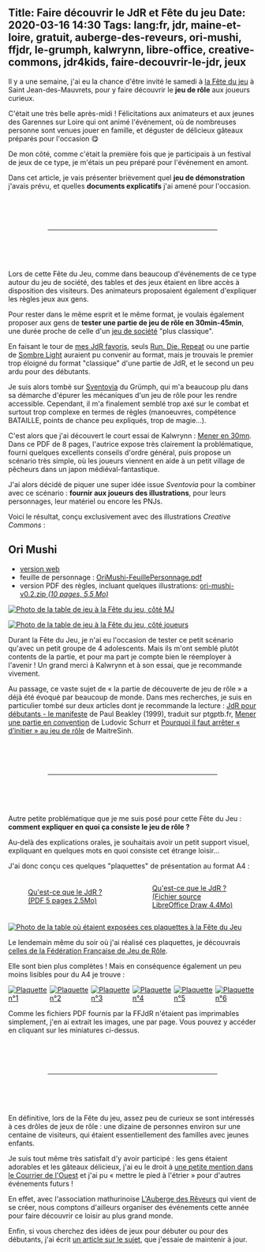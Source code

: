 Title: Faire découvrir le JdR et Fête du jeu
Date: 2020-03-16 14:30
Tags: lang:fr, jdr, maine-et-loire, gratuit, auberge-des-reveurs, ori-mushi, ffjdr, le-grumph, kalwrynn, libre-office, creative-commons, jdr4kids, faire-decouvrir-le-jdr, jeux
---
Il y a une semaine, j'ai eu la chance d'être invité le samedi à [la Fête du jeu](https://www.les-garennes-sur-loire.fr/%C3%A9v%C3%A8nement/fete-du-jeu/?instance_id=456)
à Saint Jean-des-Mauvrets, pour y faire découvrir le **jeu de rôle** aux joueurs curieux.

C'était une très belle après-midi !
Félicitations aux animateurs et aux jeunes des Garennes sur Loire qui ont animé l'événement,
où de nombreuses personne sont venues jouer en famille,
et déguster de délicieux gâteaux préparés pour l'occasion 😋

De mon côté, comme c'était la première fois que je participais à un festival de jeux de ce type,
je m'étais un peu préparé pour l'événement en amont.

Dans cet article, je vais présenter brièvement quel **jeu de démonstration** j'avais prévu,
et quelles **documents explicatifs** j'ai amené pour l'occasion.

---

Lors de cette Fête du Jeu, comme dans beaucoup d'événements de ce type autour du jeu de société,
des tables et des jeux étaient en libre accès à disposition des visiteurs.
Des animateurs proposaient également d'expliquer les règles jeux aux gens.

Pour rester dans le même esprit et le même format, je voulais également proposer aux gens de
**tester une partie de jeu de rôle en 30min-45min**,
une durée proche de celle d'un [jeu de société](/lucas/blog/tag/jeu-de-societe.html) "plus classique".

En faisant le tour de [mes JdR favoris](pages/jdr-favoris.html),
seuls [Run. Die. Repeat](run-die-repeat.html) ou une partie de [Sombre Light](espace-profond-et-sanglant.html) auraient pu convenir au format,
mais je trouvais le premier trop éloigné du format "classique" d'une partie de JdR,
et le second un peu ardu pour des débutants.

Je suis alors tombé sur [Sventovia](http://legrumph.org/Terrier/?Jeux-de-role/Sventovia) du Grümph,
qui m'a beaucoup plu dans sa démarche d'épurer les mécaniques d'un jeu de rôle pour les rendre accessible.
Cependant, il m'a finalement semblé trop axé sur le combat et surtout trop complexe en termes de règles
(manoeuvres, compétence BATAILLE, points de chance peu expliqués, trop de magie...).

C'est alors que j'ai découvert le court essai de Kalwrynn :
[Mener en 30mn](http://www.lulu.com/shop/kalwrynn/mener-en-30mn/ebook/product-24254652.html).
Dans ce PDF de 8 pages, l'autrice expose très clairement la problématique,
fourni quelques excellents conseils d'ordre général, puis propose un scénario très simple,
où les joueurs viennent en aide à un petit village de pêcheurs dans un japon médiéval-fantastique.

J'ai alors décidé de piquer une super idée issue _Sventovia_ pour la combiner avec ce scénario :
**fournir aux joueurs des illustrations**, pour leurs personnages,
leur matériel ou encore les PNJs.

Voici le résultat, conçu exclusivement avec des illustrations _Creative Commons_ :

## Ori Mushi

- [version web](https://lucas-c.github.io/jdr/OriMushi/)
- feuille de personnage : [OriMushi-FeuillePersonnage.pdf](https://lucas-c.github.io/jdr/OriMushi/OriMushi-FeuillePersonnage.pdf)
- version PDF des règles, incluant quelques illustrations: [ori-mushi-v0.2.zip _(10 pages, 5,5 Mo)_](https://github.com/Lucas-C/jdr/releases/download/ori-mushi-v0.2/ori-mushi-v0.2.zip)

[![Photo de la table de jeu à la Fête du jeu, côté MJ](images/2020/03/FeteDuJeu_OriMushi_vueMJ.jpg)](images/2020/03/FeteDuJeu_OriMushi_vueMJ.jpg)

[![Photo de la table de jeu à la Fête du jeu, côté joueurs](images/2020/03/FeteDuJeu_OriMushi_FPetIllustrations.jpg)](images/2020/03/FeteDuJeu_OriMushi_FPetIllustrations.jpg)

Durant la Fête du Jeu, je n'ai eu l'occasion de tester ce petit scénario qu'avec un petit groupe de 4 adolescents.
Mais ils m'ont semblé plutôt contents de la partie,
et pour ma part je compte bien le réemployer à l'avenir !
Un grand merci à Kalwrynn et à son essai, que je recommande vivement.

Au passage, ce vaste sujet de « la partie de découverte de jeu de rôle »
a déjà été évoqué par beaucoup de monde.
Dans mes recherches, je suis en particulier tombé sur deux articles dont je recommande la lecture :
[JdR pour débutants - le manifeste](https://ptgptb.fr/jdr-pour-debutants-le-manifeste) de Paul Beakley (1999), traduit sur ptgptb.fr,
[Mener une partie en convention](http://blog.xyrop.com/post/2018/01/22/%5BTactique-de-ma%C3%AEtrise%5D-Mener-une-partie-de-2-heures-maximum-en-convention-ou-salon) de Ludovic Schurr
et [Pourquoi il faut arrêter « d’initier » au jeu de rôle](https://www.500nuancesdegeek.fr/initier-au-jdr/) de MaitreSinh.

---

Autre petite problématique que je me suis posé pour cette Fête du Jeu :
**comment expliquer en quoi ça consiste le jeu de rôle ?**

Au-delà des explications orales,
je souhaitais avoir un petit support visuel,
expliquant en quelques mots en quoi consiste cet étrange loisir...

J'ai donc conçu ces quelques "plaquettes" de présentation au format A4 :

<div class="side-by-side">
  <a href="images/jdr/PlaquettePresentationJdR.pdf">
    <figure>
      <img alt="" src="images/2020/03/PlaquetteMiniature-pdf.png">
      <figcaption>Qu'est-ce que le JdR ?<br>(PDF 5 pages 2.5Mo)</figcaption>
    </figure>
  </a>
  <a href="images/jdr/PlaquettePresentationJdR.odg">
    <figure>
      <img alt="" src="images/2020/03/PlaquetteMiniature-odg.png">
      <figcaption>Qu'est-ce que le JdR ?<br>(Fichier source LibreOffice Draw 4.4Mo)</figcaption>
    </figure>
  </a>
</div>

[![Photo de la table où étaient exposées ces plaquettes à la Fête du Jeu](images/2020/03/FeteDuJeu_jeuxEtExplications.jpg)](images/2020/03/FeteDuJeu_jeuxEtExplications.jpg)

Le lendemain même du soir où j'ai réalisé ces plaquettes,
je découvrais [celles de la Fédération Française de Jeu de Rôle](http://www.ffjdr.org/ce-devez-savoir-jeu-role/definitions-du-jeu-role/#TelechargerLaPlaquette).

Elle sont bien plus complètes !
Mais en conséquence également un peu moins lisibles pour du A4 je trouve :

<div class="side-by-side">
  <a href="images/jdr/ffjdr/services-plaquettejdr-0-0.png">
    <img alt="Plaquette n°1" src="images/jdr/ffjdr/services-plaquettejdr-0-0-miniature.png">
  </a>
  <a href="images/jdr/ffjdr/services-plaquettejdr-0-1.png">
    <img alt="Plaquette n°2" src="images/jdr/ffjdr/services-plaquettejdr-0-1-miniature.png">
  </a>
  <a href="images/jdr/ffjdr/services-plaquettejdr-0-2.png">
    <img alt="Plaquette n°3" src="images/jdr/ffjdr/services-plaquettejdr-0-2-miniature.png">
  </a>
  <a href="images/jdr/ffjdr/services-plaquettejdr-1-0.png">
    <img alt="Plaquette n°4" src="images/jdr/ffjdr/services-plaquettejdr-1-0-miniature.png">
  </a>
  <a href="images/jdr/ffjdr/services-plaquettejdr-1-1.png">
    <img alt="Plaquette n°5" src="images/jdr/ffjdr/services-plaquettejdr-1-1-miniature.png">
  </a>
  <a href="images/jdr/ffjdr/services-plaquettejdr-1-2.png">
    <img alt="Plaquette n°6" src="images/jdr/ffjdr/services-plaquettejdr-1-2-miniature.png">
  </a>
</div>

Comme les fichiers PDF fournis par la FFJdR n'étaient pas imprimables simplement,
j'en ai extrait les images, une par page. Vous pouvez y accéder en cliquant sur les miniatures ci-dessus.

---

En définitive, lors de la Fête du jeu, assez peu de curieux se sont intéressés à ces drôles de jeux de rôle :
une dizaine de personnes environ sur une centaine de visiteurs, qui étaient essentiellement des familles avec jeunes enfants.

Je suis tout même très satisfait d'y avoir participé :
les gens étaient adorables et les gâteaux délicieux,
j'ai eu le droit à [une petite mention dans le Courrier de l'Ouest](https://www.ouest-france.fr/pays-de-la-loire/saint-jean-des-mauvrets-49320/des-jeux-en-hiver-pour-un-sejour-en-ete-c7adf9b8-6c84-4fa0-ab1c-293d34ccd7d4)
et j'ai pu « mettre le pied à l'étrier » pour d'autres événements futurs !

En effet, avec l'association mathurinoise [L'Auberge des Rêveurs](https://laubergedesreveurs.forumactif.com) qui vient de se créer,
nous comptons d'ailleurs organiser des événements cette année pour faire découvrir ce loisir au plus grand monde.

Enfin, si vous cherchez des idées de jeux pour débuter ou pour des débutants, j'ai écrit [un article sur le sujet](quelques-suggestions-pour-debuter-en-jdr-gratuites-et-en-francais.html),
que j'essaie de maintenir à jour.


<style>
article img { max-height: 40rem; /* override theme value */ }
hr { margin: 5rem; }
@font-face {
  font-family: Odachi;
  src: url('https://lucas-c.github.io/jdr/OriMushi/fonts/Odachi.otf');
}
article h2 {
  font-family: Odachi;
  font-size: 8rem;
  height: 10rem;
  line-height: 8rem;
  text-align: center;
}
.side-by-side {
  display: flex;
  justify-content: center;
  align-items: center;
  flex-flow: wrap;
}
.side-by-side > * { flex: 1 0; }
</style>
